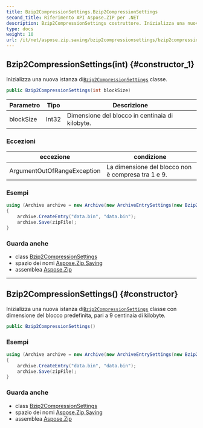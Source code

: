 ```yaml
---
title: Bzip2CompressionSettings.Bzip2CompressionSettings
second_title: Riferimento API Aspose.ZIP per .NET
description: Bzip2CompressionSettings costruttore. Inizializza una nuova istanza diBzip2CompressionSettings classe.
type: docs
weight: 10
url: /it/net/aspose.zip.saving/bzip2compressionsettings/bzip2compressionsettings/
---
```

## Bzip2CompressionSettings(int) {#constructor_1}

Inizializza una nuova istanza di[`Bzip2CompressionSettings`](../) classe.

```csharp
public Bzip2CompressionSettings(int blockSize)
```

| Parametro | Tipo | Descrizione |
| --- | --- | --- |
| blockSize | Int32 | Dimensione del blocco in centinaia di kilobyte. |

### Eccezioni

| eccezione | condizione |
| --- | --- |
| ArgumentOutOfRangeException | La dimensione del blocco non è compresa tra 1 e 9. |

### Esempi

```csharp
using (Archive archive = new Archive(new ArchiveEntrySettings(new Bzip2CompressionSettings(1))))
{
    archive.CreateEntry("data.bin", "data.bin");
    archive.Save(zipFile);
}
```

### Guarda anche

* class [Bzip2CompressionSettings](../)
* spazio dei nomi [Aspose.Zip.Saving](../../bzip2compressionsettings/)
* assemblea [Aspose.Zip](../../../)

---

## Bzip2CompressionSettings() {#constructor}

Inizializza una nuova istanza di[`Bzip2CompressionSettings`](../) classe con dimensione del blocco predefinita, pari a 9 centinaia di kilobyte.

```csharp
public Bzip2CompressionSettings()
```

### Esempi

```csharp
using (Archive archive = new Archive(new ArchiveEntrySettings(new Bzip2CompressionSettings())))
{
    archive.CreateEntry("data.bin", "data.bin");
    archive.Save(zipFile);
}
```

### Guarda anche

* class [Bzip2CompressionSettings](../)
* spazio dei nomi [Aspose.Zip.Saving](../../bzip2compressionsettings/)
* assemblea [Aspose.Zip](../../../)


